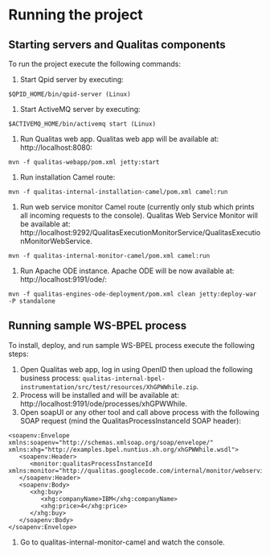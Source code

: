 # Running the project #

## Starting servers and Qualitas components ##

To run the project execute the following commands:

  1. Start Qpid server by executing:
```
$QPID_HOME/bin/qpid-server (Linux)
```
  1. Start ActiveMQ server by executing:
```
$ACTIVEMQ_HOME/bin/activemq start (Linux)
```
  1. Run Qualitas web app. Qualitas web app will be available at: http://localhost:8080:
```
mvn -f qualitas-webapp/pom.xml jetty:start
```
  1. Run installation Camel route:
```
mvn -f qualitas-internal-installation-camel/pom.xml camel:run
```
  1. Run web service monitor Camel route (currently only stub which prints all incoming requests to the console). Qualitas Web Service Monitor will be available at: http://localhost:9292/QualitasExecutionMonitorService/QualitasExecutionMonitorWebService.
```
mvn -f qualitas-internal-monitor-camel/pom.xml camel:run
```
  1. Run Apache ODE instance. Apache ODE will be now available at: http://localhost:9191/ode/:
```
mvn -f qualitas-engines-ode-deployment/pom.xml clean jetty:deploy-war -P standalone
```

## Running sample WS-BPEL process ##

To install, deploy, and run sample WS-BPEL process execute the following steps:

  1. Open Qualitas web app, log in using OpenID then upload the following business process: `qualitas-internal-bpel-instrumentation/src/test/resources/XhGPWWhile.zip`.
  1. Process will be installed and will be available at: http://localhost:9191/ode/processes/xhGPWWhile.
  1. Open soapUI or any other tool and call above process with the following SOAP request (mind the QualitasProcessInstanceId SOAP header):
```
<soapenv:Envelope xmlns:soapenv="http://schemas.xmlsoap.org/soap/envelope/" xmlns:xhg="http://examples.bpel.nuntius.xh.org/xhGPWWhile.wsdl">
   <soapenv:Header>
      <monitor:qualitasProcessInstanceId xmlns:monitor="http://qualitas.googlecode.com/internal/monitor/webservice">123</monitor:qualitasProcessInstanceId>
   </soapenv:Header>
   <soapenv:Body>
      <xhg:buy>
         <xhg:companyName>IBM</xhg:companyName>
         <xhg:price>4</xhg:price>
      </xhg:buy>
   </soapenv:Body>
</soapenv:Envelope>
```
  1. Go to qualitas-internal-monitor-camel and watch the console.